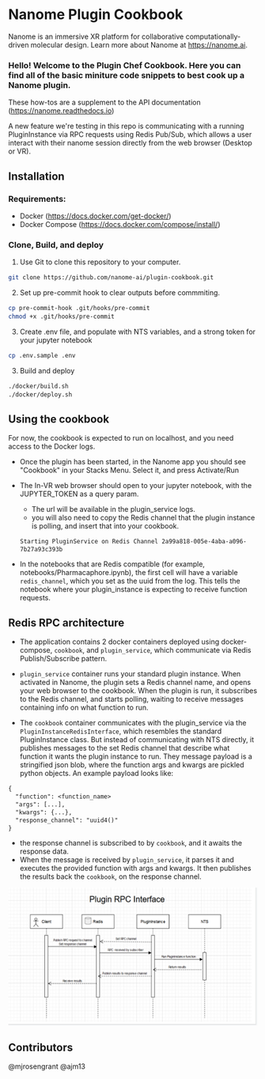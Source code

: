 # Nanome Plugin Cookbook

Nanome is an immersive XR platform for collaborative computationally-driven molecular design. Learn more about Nanome at https://nanome.ai.


### Hello! Welcome to the Plugin Chef Cookbook. Here you can find all of the basic miniture code snippets to best cook up a Nanome plugin.

These how-tos are a supplement to the API documentation (https://nanome.readthedocs.io)

A new feature we're testing in this repo is communicating with a running PluginInstance via RPC requests using Redis Pub/Sub, which allows a user interact with their nanome session directly from the web browser (Desktop or VR).

## Installation

### Requirements:
- Docker (https://docs.docker.com/get-docker/)
- Docker Compose (https://docs.docker.com/compose/install/)

### Clone, Build,  and deploy
1) Use Git to clone this repository to your computer.
```sh
git clone https://github.com/nanome-ai/plugin-cookbook.git
````

2) Set up pre-commit hook to clear outputs before commmiting.
```sh
cp pre-commit-hook .git/hooks/pre-commit
chmod +x .git/hooks/pre-commit
```

3) Create .env file, and populate with NTS variables, and a strong token for your jupyter notebook
```sh
cp .env.sample .env
```

3) Build and deploy
```sh
./docker/build.sh
./docker/deploy.sh
```

## Using the cookbook
For now, the cookbook is expected to run on localhost, and you need access to the Docker logs.

- Once the plugin has been started, in the Nanome app you should see "Cookbook" in your Stacks Menu. Select it, and press Activate/Run

- The In-VR web browser should open to your jupyter notebook, with the JUPYTER_TOKEN as a query param.
	- The url will be available in the plugin_service logs.
	- you will also need to copy the Redis channel that the plugin instance is polling, and insert that into your cookbook.
	```
	Starting PluginService on Redis Channel 2a99a818-005e-4aba-a096-7b27a93c393b
	```
- In the notebooks that are Redis compatible (for example, notebooks/Pharmacaphore.ipynb), the first cell will have a variable `redis_channel`, which you set as the uuid from the log. This tells the notebook where your plugin_instance is expecting to receive function requests.


## Redis RPC architecture
- The application contains 2 docker containers deployed using docker-compose, `cookbook`, and `plugin_service`, which communicate via Redis Publish/Subscribe pattern.
- `plugin_service` container runs your standard plugin instance. When activated in Nanome, the plugin sets a Redis channel name, and opens your web browser to the cookbook. When the plugin is run, it subscribes to the Redis channel, and starts polling, waiting to receive messages containing info on what function to run.

- The `cookbook` container communicates with the plugin_service via the `PluginInstanceRedisInterface`, which resembles the standard PluginInstance class. But instead of communicating with NTS directly, it publishes messages to the set Redis channel that describe what function it wants the plugin instance to run. They message payload is a stringified json blob, where the function args and kwargs are pickled python objects. An example payload looks like:
```
{
  "function": <function_name>
  "args": [...],
  "kwargs": {...},
  "response_channel": "uuid4()"
}
```
- the response channel is subscribed to by `cookbook`, and it awaits the response data.
- When the message is received by `plugin_service`, it parses it and executes the provided function with args and kwargs. It then publishes the results back the `cookbook`, on the response channel.

![alt text](assets/pubsub.png)


## Contributors
@mjrosengrant
@ajm13
